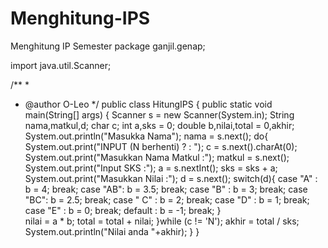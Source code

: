# Menghitung-IPS
Menghitung IP Semester
package ganjil.genap;

import java.util.Scanner;

/**
 *
 * @author O-Leo
 */
public class HitungIPS {
    public static void main(String[] args) {
        Scanner s = new Scanner(System.in);
        String nama,matkul,d;
        char c;
        int a,sks = 0;
        double b,nilai,total = 0,akhir;
        System.out.println("Masukka Nama");
        nama = s.next();
        do{
            System.out.print("INPUT (N berhenti) ? : ");
            c = s.next().charAt(0);
            System.out.print("Masukkan Nama Matkul :");
            matkul = s.next();
            System.out.print("Input SKS :");
            a = s.nextInt();
            sks = sks + a;
            System.out.print("Masukkan Nilai :");
            d = s.next();
            switch(d){
                case "A" : 
                    b = 4;
                    break;
                case "AB":
                    b = 3.5;
                    break;
                case "B" :
                    b = 3;
                    break;
                case "BC":
                    b = 2.5;
                    break;
                case " C" :
                    b = 2;
                    break;
                    case "D" :
                    b =  1;
                    break;
    		case "E" :
                    b = 0;
                    break;
    		default :
                    b = -1;
                    break;
            }   
            nilai = a * b;
            total = total + nilai;
        }while (c != 'N');
        akhir = total / sks;
        System.out.println("Nilai anda "+akhir);
    }
}
